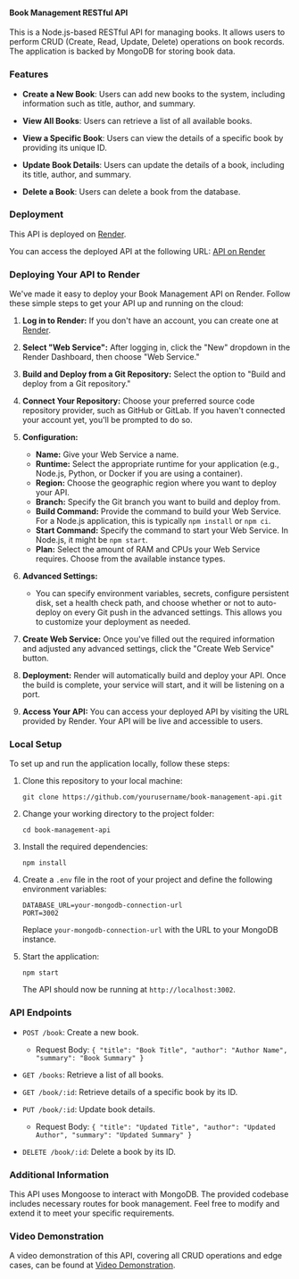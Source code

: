 #### Book Management RESTful API

This is a Node.js-based RESTful API for managing books. It allows users to perform CRUD (Create, Read, Update, Delete) operations on book records. The application is backed by MongoDB for storing book data.

### Features

- **Create a New Book**: Users can add new books to the system, including information such as title, author, and summary.

- **View All Books**: Users can retrieve a list of all available books.

- **View a Specific Book**: Users can view the details of a specific book by providing its unique ID.

- **Update Book Details**: Users can update the details of a book, including its title, author, and summary.

- **Delete a Book**: Users can delete a book from the database.

### Deployment

This API is deployed on [Render](https://render.com/).

You can access the deployed API at the following URL: [API on Render](https://book-management-api-wb4i.onrender.com)


### Deploying Your API to Render

We've made it easy to deploy your Book Management API on Render. Follow these simple steps to get your API up and running on the cloud:

1. **Log in to Render:** If you don't have an account, you can create one at [Render](https://render.com/).

2. **Select "Web Service":** After logging in, click the "New" dropdown in the Render Dashboard, then choose "Web Service."

3. **Build and Deploy from a Git Repository:** Select the option to "Build and deploy from a Git repository."

4. **Connect Your Repository:** Choose your preferred source code repository provider, such as GitHub or GitLab. If you haven't connected your account yet, you'll be prompted to do so.

5. **Configuration:**
   - **Name:** Give your Web Service a name.
   - **Runtime:** Select the appropriate runtime for your application (e.g., Node.js, Python, or Docker if you are using a container).
   - **Region:** Choose the geographic region where you want to deploy your API.
   - **Branch:** Specify the Git branch you want to build and deploy from.
   - **Build Command:** Provide the command to build your Web Service. For a Node.js application, this is typically `npm install` or `npm ci`.
   - **Start Command:** Specify the command to start your Web Service. In Node.js, it might be `npm start`.
   - **Plan:** Select the amount of RAM and CPUs your Web Service requires. Choose from the available instance types.

6. **Advanced Settings:**
   - You can specify environment variables, secrets, configure persistent disk, set a health check path, and choose whether or not to auto-deploy on every Git push in the advanced settings. This allows you to customize your deployment as needed.

7. **Create Web Service:** Once you've filled out the required information and adjusted any advanced settings, click the "Create Web Service" button.

8. **Deployment:** Render will automatically build and deploy your API. Once the build is complete, your service will start, and it will be listening on a port.

9. **Access Your API:** You can access your deployed API by visiting the URL provided by Render. Your API will be live and accessible to users.


### Local Setup

To set up and run the application locally, follow these steps:

1. Clone this repository to your local machine:

   ```shell
   git clone https://github.com/yourusername/book-management-api.git
   ```

2. Change your working directory to the project folder:

   ```shell
   cd book-management-api
   ```

3. Install the required dependencies:

   ```shell
   npm install
   ```

4. Create a `.env` file in the root of your project and define the following environment variables:

   ```plaintext
   DATABASE_URL=your-mongodb-connection-url
   PORT=3002
   ```

   Replace `your-mongodb-connection-url` with the URL to your MongoDB instance.

5. Start the application:

   ```shell
   npm start
   ```

   The API should now be running at `http://localhost:3002`.

### API Endpoints

- `POST /book`: Create a new book.
  - Request Body: `{ "title": "Book Title", "author": "Author Name", "summary": "Book Summary" }`

- `GET /books`: Retrieve a list of all books.

- `GET /book/:id`: Retrieve details of a specific book by its ID.

- `PUT /book/:id`: Update book details.
  - Request Body: `{ "title": "Updated Title", "author": "Updated Author", "summary": "Updated Summary" }`

- `DELETE /book/:id`: Delete a book by its ID.

### Additional Information

This API uses Mongoose to interact with MongoDB. The provided codebase includes necessary routes for book management. Feel free to modify and extend it to meet your specific requirements.

### Video Demonstration

A video demonstration of this API, covering all CRUD operations and edge cases, can be found at [Video Demonstration](https://www.youtube.com/watch?v=h8YV9CqCVw8).

